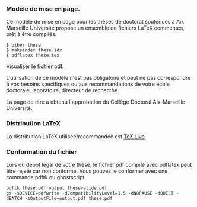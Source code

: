 ### Modèle de mise en page.
Ce modèle de mise en page pour les thèses de doctorat soutenues à Aix Marseille Université propose un ensemble de fichiers LaTeX commentés, prêt à être compilés.

```
$ biber these
$ makeindex these.idx
$ pdflatex these.tex
```

Visualiser le [fichier pdf](https://github.com/bibliogum/latexamu/blob/master/these.pdf?raw=true).

L'utilisation de ce modèle n'est pas obligatoire et peut ne pas correspondre à vos besoins spécifiques ou aux recommandations de votre école doctorale, laboratoire, directeur de recherche.

La page de titre a obtenu l'approbation du Collège Doctoral Aix-Marseille Université.

### Distribution LaTeX

La distribution LaTeX utilisée/recommandée est [TeX Live](http://www.tug.org/texlive/acquire-netinstall.html).

### Conformation du fichier

Lors du dépôt légal de votre thèse, le fichier pdf compilé avec pdflatex peut être rejeté car non conforme. Vous pouvez le conformer avec une commande pdftk ou ghostscript.

```
pdftk these.pdf output thesevalide.pdf
gs -sDEVICE=pdfwrite -dCompatibilityLevel=1.5 -dNOPAUSE -dQUIET -dBATCH -sOutputFile=output.pdf these.pdf
```
